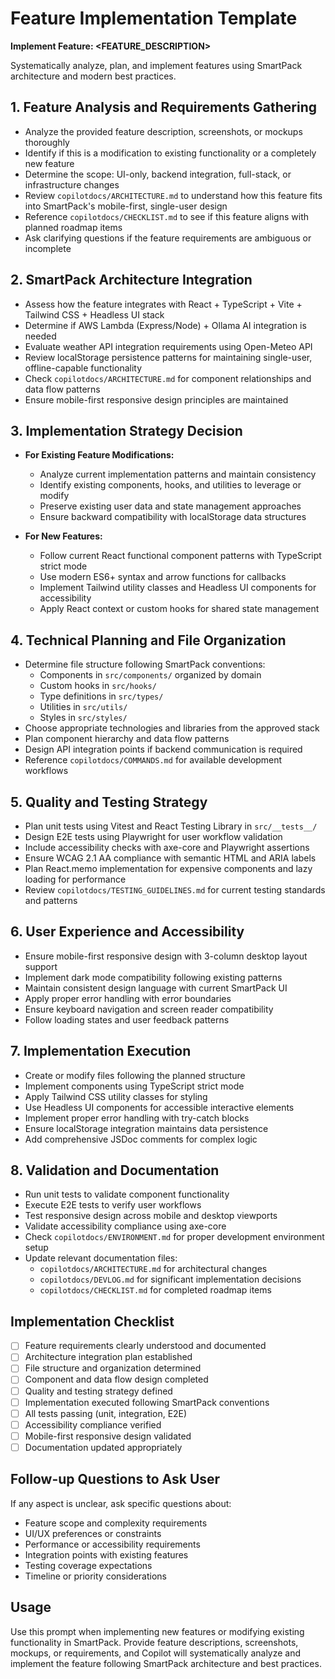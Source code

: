 # Feature Implementation Template

**Implement Feature: <FEATURE_DESCRIPTION>**

Systematically analyze, plan, and implement features using SmartPack architecture and modern best practices.

## 1. Feature Analysis and Requirements Gathering

- Analyze the provided feature description, screenshots, or mockups thoroughly
- Identify if this is a modification to existing functionality or a completely new feature
- Determine the scope: UI-only, backend integration, full-stack, or infrastructure changes
- Review `copilotdocs/ARCHITECTURE.md` to understand how this feature fits into SmartPack's mobile-first, single-user design
- Reference `copilotdocs/CHECKLIST.md` to see if this feature aligns with planned roadmap items
- Ask clarifying questions if the feature requirements are ambiguous or incomplete

## 2. SmartPack Architecture Integration

- Assess how the feature integrates with React + TypeScript + Vite + Tailwind CSS + Headless UI stack
- Determine if AWS Lambda (Express/Node) + Ollama AI integration is needed
- Evaluate weather API integration requirements using Open-Meteo API
- Review localStorage persistence patterns for maintaining single-user, offline-capable functionality
- Check `copilotdocs/ARCHITECTURE.md` for component relationships and data flow patterns
- Ensure mobile-first responsive design principles are maintained

## 3. Implementation Strategy Decision

- **For Existing Feature Modifications:**

  - Analyze current implementation patterns and maintain consistency
  - Identify existing components, hooks, and utilities to leverage or modify
  - Preserve existing user data and state management approaches
  - Ensure backward compatibility with localStorage data structures

- **For New Features:**
  - Follow current React functional component patterns with TypeScript strict mode
  - Use modern ES6+ syntax and arrow functions for callbacks
  - Implement Tailwind utility classes and Headless UI components for accessibility
  - Apply React context or custom hooks for shared state management

## 4. Technical Planning and File Organization

- Determine file structure following SmartPack conventions:
  - Components in `src/components/` organized by domain
  - Custom hooks in `src/hooks/`
  - Type definitions in `src/types/`
  - Utilities in `src/utils/`
  - Styles in `src/styles/`
- Choose appropriate technologies and libraries from the approved stack
- Plan component hierarchy and data flow patterns
- Design API integration points if backend communication is required
- Reference `copilotdocs/COMMANDS.md` for available development workflows

## 5. Quality and Testing Strategy

- Plan unit tests using Vitest and React Testing Library in `src/__tests__/`
- Design E2E tests using Playwright for user workflow validation
- Include accessibility checks with axe-core and Playwright assertions
- Ensure WCAG 2.1 AA compliance with semantic HTML and ARIA labels
- Plan React.memo implementation for expensive components and lazy loading for performance
- Review `copilotdocs/TESTING_GUIDELINES.md` for current testing standards and patterns

## 6. User Experience and Accessibility

- Ensure mobile-first responsive design with 3-column desktop layout support
- Implement dark mode compatibility following existing patterns
- Maintain consistent design language with current SmartPack UI
- Apply proper error handling with error boundaries
- Ensure keyboard navigation and screen reader compatibility
- Follow loading states and user feedback patterns

## 7. Implementation Execution

- Create or modify files following the planned structure
- Implement components using TypeScript strict mode
- Apply Tailwind CSS utility classes for styling
- Use Headless UI components for accessible interactive elements
- Implement proper error handling with try-catch blocks
- Ensure localStorage integration maintains data persistence
- Add comprehensive JSDoc comments for complex logic

## 8. Validation and Documentation

- Run unit tests to validate component functionality
- Execute E2E tests to verify user workflows
- Test responsive design across mobile and desktop viewports
- Validate accessibility compliance using axe-core
- Check `copilotdocs/ENVIRONMENT.md` for proper development environment setup
- Update relevant documentation files:
  - `copilotdocs/ARCHITECTURE.md` for architectural changes
  - `copilotdocs/DEVLOG.md` for significant implementation decisions
  - `copilotdocs/CHECKLIST.md` for completed roadmap items

## Implementation Checklist

- [ ] Feature requirements clearly understood and documented
- [ ] Architecture integration plan established
- [ ] File structure and organization determined
- [ ] Component and data flow design completed
- [ ] Quality and testing strategy defined
- [ ] Implementation executed following SmartPack conventions
- [ ] All tests passing (unit, integration, E2E)
- [ ] Accessibility compliance verified
- [ ] Mobile-first responsive design validated
- [ ] Documentation updated appropriately

## Follow-up Questions to Ask User

If any aspect is unclear, ask specific questions about:

- Feature scope and complexity requirements
- UI/UX preferences or constraints
- Performance or accessibility requirements
- Integration points with existing features
- Testing coverage expectations
- Timeline or priority considerations

## Usage

Use this prompt when implementing new features or modifying existing functionality in SmartPack. Provide feature descriptions, screenshots, mockups, or requirements, and Copilot will systematically analyze and implement the feature following SmartPack architecture and best practices.
